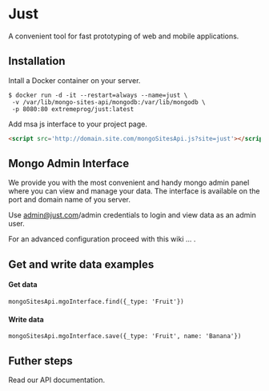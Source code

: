 # Just
A convenient tool for fast prototyping of web and mobile applications.

## Installation

Intall a Docker container on your server.

```
$ docker run -d -it --restart=always --name=just \
 -v /var/lib/mongo-sites-api/mongodb:/var/lib/mongodb \
 -p 8080:80 extremeprog/just:latest
```

Add msa js interface to your project page.

```html
<script src='http://domain.site.com/mongoSitesApi.js?site=just'></script>
```

## Mongo Admin Interface
We provide you with the most convenient and handy mongo admin panel where you can view and manage your data.
The interface is available on the port and domain name of you server.

Use admin@just.com/admin credentials to login and view data as an admin user.

For an advanced configuration proceed with this wiki ... .

## Get and write data examples

#### Get data
```
mongoSitesApi.mgoInterface.find({_type: 'Fruit'})
```

#### Write data
```
mongoSitesApi.mgoInterface.save({_type: 'Fruit', name: 'Banana'})
```


## Futher steps
Read our API documentation.
